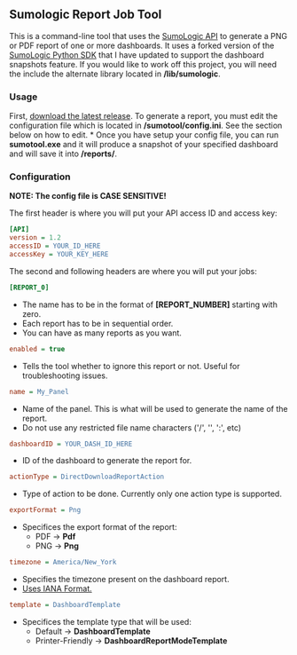 ## Sumologic Report Job Tool

This is a command-line tool that uses the [SumoLogic API](https://api.us2.sumologic.com/docs/#section/Getting-Started) to generate a PNG or PDF report of one or more dashboards. It uses a forked version of the [SumoLogic Python SDK](https://github.com/SumoLogic/sumologic-python-sdk) that I have updated to support the dashboard snapshots feature. If you would like to work off this project, you will need the include the alternate library located in **/lib/sumologic**.

<p align="right"></p>

### Usage

First, [download the latest release](https://github.com/AlexWaclawik/sumologic-report-tool/releases). To generate a report, you must edit the configuration file which is located in **/sumotool/config.ini**. See the section below on how to edit. * Once you have setup your config file, you can run **sumotool.exe** and it will produce a snapshot of your specified dashboard and will save it into **/reports/**.

<p align="right"></p>

### Configuration

**NOTE: The config file is CASE SENSITIVE!**

The first header is where you will put your API access ID and access key:
```ini
[API]
version = 1.2
accessID = YOUR_ID_HERE
accessKey = YOUR_KEY_HERE
```

The second and following headers are where you will put your jobs:
```ini
[REPORT_0]
```
* The name has to be in the format of **[REPORT_NUMBER]** starting with zero.
* Each report has to be in sequential order.
* You can have as many reports as you want.
```ini
enabled = true
```
* Tells the tool whether to ignore this report or not. Useful for troubleshooting issues.
```ini
name = My_Panel
```
* Name of the panel. This is what will be used to generate the name of the report.
* Do not use any restricted file name characters ('/', '\', ':', etc)
```ini
dashboardID = YOUR_DASH_ID_HERE
```
* ID of the dashboard to generate the report for.
```ini
actionType = DirectDownloadReportAction
```
* Type of action to be done. Currently only one action type is supported.
```ini
exportFormat = Png
```
* Specifices the export format of the report:
	- PDF -> **Pdf**
	- PNG -> **Png**
```ini
timezone = America/New_York
```
* Specifies the timezone present on the dashboard report.
* [Uses IANA Format.](https://en.wikipedia.org/wiki/List_of_tz_database_time_zones#List)
```ini
template = DashboardTemplate
```
* Specifices the template type that will be used:
	- Default -> **DashboardTemplate**
	- Printer-Friendly -> **DashboardReportModeTemplate**
	
<p align="right"></p>
